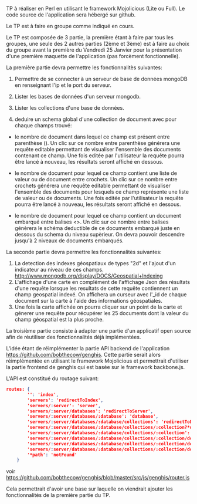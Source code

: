 TP à réaliser en Perl en utilisant le framework Mojolicious (Lite ou Full). Le code source de l'application sera hébergé sur github.  

Le TP est à faire en groupe comme indiqué en cours.  


Le TP est composée de 3 partie, la première étant à faire par tous les groupes, une seule des 2 autres parties (2ème et 3ème) est à faire au choix du groupe avant la première du Vendredi 25 Janvier pour la présentation d'une première maquette de l'application (pas forcèment fonctionnelle).  

La première partie devra permettre les fonctionnalitès suivantes:  

1. Permettre de se connecter à un serveur de base de données mongoDB en renseignant l'ip et le port du serveur.  

2. Lister les bases de données d'un serveur mongodb.  

3. Lister les collections d'une base de données.  

4. deduire un schema global d'une collection de document avec pour chaque champs trouvé:  

  * le nombre de document dans lequel ce champ est présent entre parenthèse (). Un clic sur ce nombre entre parenthèse générera une requête editable permettant de visualiser l'ensemble des documents contenant ce champ. Une fois editée par l'utilisateur la requête pourra être lancé à nouveau, les résultats seront affiché en dessous.  
  
  * le nombre de document pour lequel ce champ contient une liste de valeur ou de document entre crochets. Un clic sur ce nombre entre crochets générera une requête editable permettant de visualiser l'ensemble des documents pour lesquels ce champ représente une liste de valeur ou de documents. Une fois editée par l'utilisateur la requête pourra être lancé à nouveau, les résultats seront affiché en dessous.  
  
  * le nombre de document pour lequel ce champ contient un document embarqué entre balises <>. Un clic sur ce nombre entre balises génèrera le schéma deductible de ce documents embarqué juste en dessous du schema du niveau supèrieur. On devra pouvoir descendre jusqu'à 2 niveaux de documents embarqués.  

La seconde partie devra permettre les fonctionnalitès suivantes:  

1. La detection des indexes géospatiaux de types "2d" et l'ajout d'un indicateur au niveau de ces champs.
http://www.mongodb.org/display/DOCS/Geospatial+Indexing  
2. L'affichage d'une carte en complément de l'affichage Json des résultats d'une requête lorsque les resultats de cette requête contiennent un champ geospatial indexé. On affichera un curseur avec l'_id de chaque document sur la carte à l'aide des informations géospatiales.  
3. Une fois la carte affichée on pourra cliquer sur un point de la carte et génerer une requête pour récupérer les 25 documents dont la valeur du champ géospatial est la plus proche.  


La troisième partie consiste à adapter une partie d'un applicatif open source afin de réutiliser des fonctionnalités déjà implémentées.  

L'idée étant de réimplémenter la partie API backend de l'application https://github.com/bobthecow/genghis. Cette partie serait alors réimplémentée en utilisant le framework Mojolicious et permettrait d'utiliser la partie frontend de genghis qui est basée sur le framework backbone.js.  

L'API est constitué du routage suivant:  
```json
routes: {
        '': 'index',
        'servers': 'redirectToIndex',
        'servers/:server': 'server',
        'servers/:server/databases': 'redirectToServer',
        'servers/:server/databases/:database': 'database',
        'servers/:server/databases/:database/collections': 'redirectToDatabase',
        'servers/:server/databases/:database/collections/:collection?*query': 'redirectToCollectionQuery',
        'servers/:server/databases/:database/collections/:collection': 'collection',
        'servers/:server/databases/:database/collections/:collection/documents': 'redirectToCollection',
        'servers/:server/databases/:database/collections/:collection/documents?*query': 'collectionQuery',
        'servers/:server/databases/:database/collections/:collection/documents/:documentId': 'document',
        '*path': 'notFound'
    }
```
voir https://github.com/bobthecow/genghis/blob/master/src/js/genghis/router.js  

Cela permettrait d'avoir une base sur laquelle on viendrait ajouter les fonctionnalités de la première partie du TP.  
